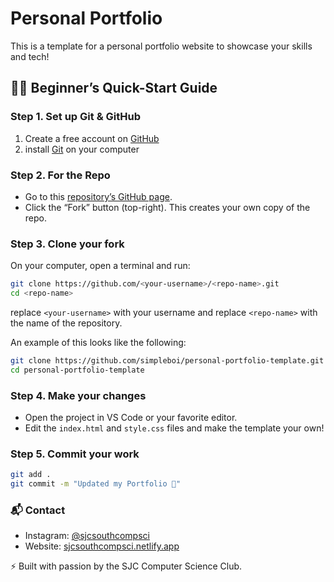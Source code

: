 # Personal Portfolio

This is a template for a personal portfolio website to showcase your skills and tech!

## 🧑‍💻 Beginner’s Quick-Start Guide

### Step 1. Set up Git & GitHub

1. Create a free account on [GitHub](https://github.com/)
2. install [Git](https://git-scm.com/) on your computer

### Step 2. For the Repo

* Go to this [repository’s GitHub page](https://github.com/SJC-CS-Club/personal-portfolio-template).
* Click the “Fork” button (top-right). This creates your own copy of the repo.

### Step 3. Clone your fork

On your computer, open a terminal and run:

```bash
git clone https://github.com/<your-username>/<repo-name>.git
cd <repo-name>
```

replace ```<your-username>``` with your username and replace ```<repo-name>``` with the name of the repository.

An example of this looks like the following:

```bash
git clone https://github.com/simpleboi/personal-portfolio-template.git
cd personal-portfolio-template
```

### Step 4. Make your changes

* Open the project in VS Code or your favorite editor.
* Edit the `index.html` and `style.css` files and make the template your own!

### Step 5. Commit your work

```bash
git add .
git commit -m "Updated my Portfolio 🎉"
```

### 📬 Contact

* Instagram: [@sjcsouthcompsci](https://www.instagram.com/sjcsouthcompsci/)
* Website: [sjcsouthcompsci.netlify.app](sjcsouthcompsci.netlify.app)

⚡ Built with passion by the SJC Computer Science Club.
